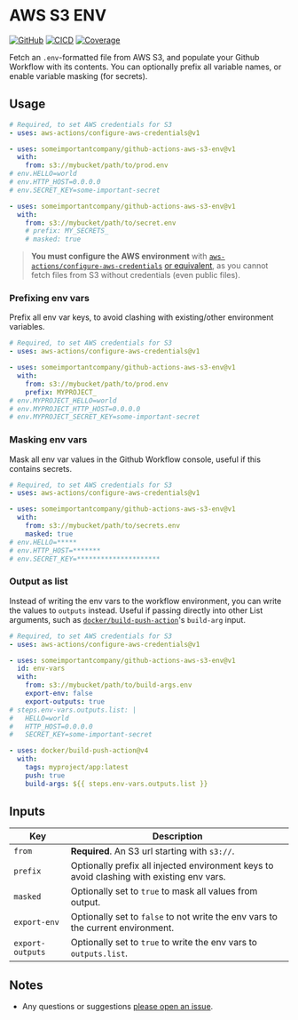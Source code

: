 # AWS S3 ENV

[![GitHub](https://badge.fury.io/gh/someimportantcompany%2Fgithub-actions-aws-s3-env.svg)](https://github.com/someimportantcompany/github-actions-aws-s3-env)
[![CICD](https://github.com/someimportantcompany/github-actions-aws-s3-env/workflows/CI/badge.svg?branch=master&event=push)](https://github.com/someimportantcompany/github-actions-aws-s3-env/actions?query=workflow%3ACI)
[![Coverage](https://coveralls.io/repos/github/someimportantcompany/github-actions-aws-s3-env/badge.svg)](https://coveralls.io/github/someimportantcompany/github-actions-aws-s3-env)

Fetch an `.env`-formatted file from AWS S3, and populate your Github Workflow with its contents. You can optionally prefix all variable names, or enable variable masking (for secrets).

## Usage

```yml
# Required, to set AWS credentials for S3
- uses: aws-actions/configure-aws-credentials@v1

- uses: someimportantcompany/github-actions-aws-s3-env@v1
  with:
    from: s3://mybucket/path/to/prod.env
# env.HELLO=world
# env.HTTP_HOST=0.0.0.0
# env.SECRET_KEY=some-important-secret

- uses: someimportantcompany/github-actions-aws-s3-env@v1
  with:
    from: s3://mybucket/path/to/secret.env
    # prefix: MY_SECRETS_
    # masked: true
```

> **You must configure the AWS environment** with [`aws-actions/configure-aws-credentials`](https://github.com/marketplace/actions/configure-aws-credentials-action-for-github-actions) [or equivalent](https://docs.aws.amazon.com/sdk-for-javascript/v2/developer-guide/setting-credentials-node.html), as you cannot fetch files from S3 without credentials (even public files).

### Prefixing env vars

Prefix all env var keys, to avoid clashing with existing/other environment variables.

```yml
# Required, to set AWS credentials for S3
- uses: aws-actions/configure-aws-credentials@v1

- uses: someimportantcompany/github-actions-aws-s3-env@v1
  with:
    from: s3://mybucket/path/to/prod.env
    prefix: MYPROJECT_
# env.MYPROJECT_HELLO=world
# env.MYPROJECT_HTTP_HOST=0.0.0.0
# env.MYPROJECT_SECRET_KEY=some-important-secret
```

### Masking env vars

Mask all env var values in the Github Workflow console, useful if this contains secrets.

```yml
# Required, to set AWS credentials for S3
- uses: aws-actions/configure-aws-credentials@v1

- uses: someimportantcompany/github-actions-aws-s3-env@v1
  with:
    from: s3://mybucket/path/to/secrets.env
    masked: true
# env.HELLO=*****
# env.HTTP_HOST=*******
# env.SECRET_KEY=*********************
```

### Output as list

Instead of writing the env vars to the workflow environment, you can write the values to `outputs` instead. Useful if passing directly into other List arguments, such as [`docker/build-push-action`](https://github.com/marketplace/actions/build-and-push-docker-images)'s `build-arg` input.

```yml
# Required, to set AWS credentials for S3
- uses: aws-actions/configure-aws-credentials@v1

- uses: someimportantcompany/github-actions-aws-s3-env@v1
  id: env-vars
  with:
    from: s3://mybucket/path/to/build-args.env
    export-env: false
    export-outputs: true
# steps.env-vars.outputs.list: |
#   HELLO=world
#   HTTP_HOST=0.0.0.0
#   SECRET_KEY=some-important-secret

- uses: docker/build-push-action@v4
  with:
    tags: myproject/app:latest
    push: true
    build-args: ${{ steps.env-vars.outputs.list }}
```

## Inputs

Key | Description
---- | ----
`from` | **Required**. An S3 url starting with `s3://`.
`prefix` | Optionally prefix all injected environment keys to avoid clashing with existing env vars.
`masked` | Optionally set to `true` to mask all values from output.
`export-env` | Optionally set to `false` to not write the env vars to the current environment.
`export-outputs` | Optionally set to `true` to write the env vars to `outputs.list`.

## Notes

- Any questions or suggestions [please open an issue](https://github.com/someimportantcompany/github-actions-aws-s3-env/issues).
